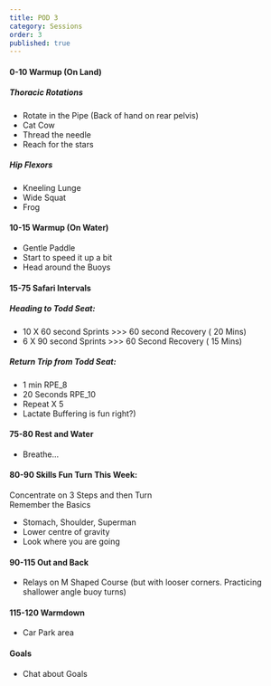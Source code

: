 ```yaml
---
title: POD 3
category: Sessions
order: 3
published: true
---
```


#### 0-10 Warmup (On Land)
##### Thoracic Rotations
- Rotate in the Pipe (Back of hand on rear pelvis)
- Cat Cow
- Thread the needle
- Reach for the stars

##### Hip Flexors
- Kneeling Lunge
- Wide Squat
- Frog

#### 10-15 Warmup (On Water)
- Gentle Paddle
- Start to speed it up a bit
- Head around the Buoys

#### 15-75 	Safari Intervals 	
##### Heading to Todd Seat:
- 10 X 60 second Sprints >>> 60 second Recovery ( 20 Mins)
- 6 X 90 second Sprints >>> 60 Second Recovery ( 15 Mins)

##### Return Trip from Todd Seat:
- 1 min RPE_8 
- 20 Seconds RPE_10 
- Repeat X 5
- Lactate Buffering is fun right?)

#### 75-80 	Rest and Water 	 
- Breathe...

#### 80-90 	Skills 	Fun Turn This Week:
Concentrate on 3 Steps and then Turn  
Remember the Basics
- Stomach, Shoulder, Superman
- Lower centre of gravity
- Look where you are going

#### 90-115 	Out and Back
- Relays on M Shaped Course (but with looser corners. Practicing shallower angle buoy turns)

#### 115-120 	Warmdown 	 
- Car Park area 

#### Goals
- Chat about Goals
